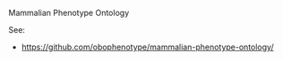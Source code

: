 Mammalian Phenotype Ontology

See:

 * https://github.com/obophenotype/mammalian-phenotype-ontology/





